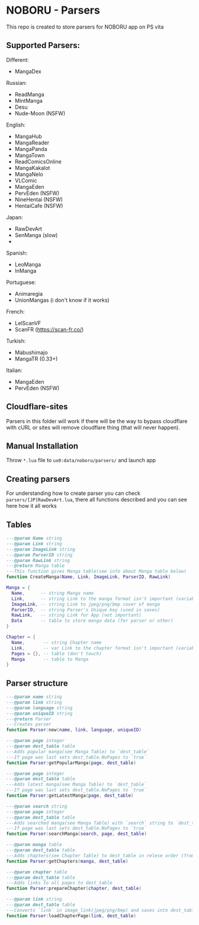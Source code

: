 # NOBORU - Parsers
This repo is created to store parsers for NOBORU app on PS vita
## Supported Parsers:
Different:
* MangaDex

Russian:
* ReadManga
* MintManga
* Desu
* Nude-Moon (NSFW)

English:
* MangaHub
* MangaReader
* MangaPanda
* MangaTown
* ReadComicsOnline
* MangaKakalot
* MangaNelo
* VLComic
* MangaEden
* PervEden (NSFW)
* NineHentai (NSFW)
* HentaiCafe (NSFW)

Japan:
* RawDevArt
* SenManga (slow)
*

Spanish:
* LeoManga
* InManga

Portuguese:
* Animaregia
* UnionMangas (i don't know if it works)

French:
* LelScanVF
* ScanFR (https://scan-fr.co/)

Turkish:
* Mabushimajo
* MangaTR (0.33+)

Italian:
* MangaEden
* PervEden (NSFW)

## Cloudflare-sites
  Parsers in this folder will work if there will be the way to bypass cloudflare with cURL or sites will remove cloudflare thing (that will never happen).

## Manual Installation
  Throw `*.lua` file to `ux0:data/noboru/parsers/` and launch app

## Creating parsers
  For understanding how to create parser you can check `parsers/[JP]RawDevArt.lua`, there all functions described and you can see here how it all works

## Tables
  ```Lua
  ---@param Name string
  ---@param Link string
  ---@param ImageLink string
  ---@param ParserID string
  ---@param RawLink string
  ---@return Manga table
  ---This function gives Manga table(see info about Manga table below)
  function CreateManga(Name, Link, ImageLink, ParserID, RawLink)

  Manga = {
	Name,      -- string Manga name
	Link,      -- string Link to the manga format isn't important (variable for parser)
	ImageLink, -- string Link to jpeg/png/bmp cover of manga
	ParserID,  -- string Parser's Unique key (used in saves)
	RawLink,   -- string Link for App (not important)
	Data       -- table to store manga data (for parser or other) 
  }
  
  Chapter = {
	Name,       -- string Chapter name
	Link,       -- var Link to the chapter format isn't important (variable for parser)
	Pages = {}, -- table (don't touch)
	Manga       -- table to Manga
  }
  ```
## Parser structure
  ```Lua
  ---@param name string
  ---@param link string
  ---@param language string
  ---@param uniqueID string
  ---@return Parser
  ---Creates parser
  function Parser:new(name, link, language, uniqueID)
  
  ---@param page integer
  ---@param dest_table table
  ---Adds popular manga(see Manga Table) to `dest_table`
  ---If page was last sets dest_table.NoPages to `true`
  function Parser:getPopularManga(page, dest_table)
  
  ---@param page integer
  ---@param dest_table table
  ---Adds latest manga(see Manga Table) to `dest_table`
  ---If page was last sets dest_table.NoPages to `true`
  function Parser:getLatestManga(page, dest_table)
  
  ---@param search string
  ---@param page integer
  ---@param dest_table table
  ---Adds searched manga(see Manga Table) with `search` string to `dest_table`
  ---If page was last sets dest_table.NoPages to `true`
  function Parser:searchManga(search, page, dest_table)
  
  ---@param manga table
  ---@param dest_table table
  ---Adds chapters(see Chapter Table) to dest_table in relese order (from 1st chapter to nth)
  function Parser:getChapters(manga, dest_table)
  
  ---@param chapter table
  ---@param dest_table table
  ---Adds links to all pages to dest_table
  function Parser:prepareChapter(chapter, dest_table)
  
  ---@param link string
  ---@param dest_table table
  ---Converts `link` in image_link(jpeg/png/bmp) and saves into dest_table.Link
  function Parser:loadChapterPage(link, dest_table)
 
  ```
